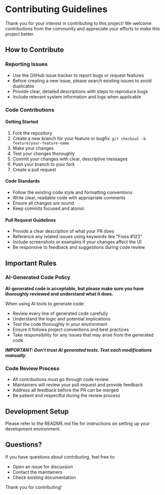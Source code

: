 # Contributing Guidelines

Thank you for your interest in contributing to this project! We welcome contributions from the community and appreciate your efforts to make this project better.

## How to Contribute

### Reporting Issues

- Use the GitHub issue tracker to report bugs or request features
- Before creating a new issue, please search existing issues to avoid duplicates
- Provide clear, detailed descriptions with steps to reproduce bugs
- Include relevant system information and logs when applicable

### Code Contributions

#### Getting Started

1. Fork the repository
2. Create a new branch for your feature or bugfix: `git checkout -b feature/your-feature-name`
3. Make your changes
4. Test your changes thoroughly
5. Commit your changes with clear, descriptive messages
6. Push your branch to your fork
7. Create a pull request

#### Code Standards

- Follow the existing code style and formatting conventions
- Write clear, readable code with appropriate comments
- Ensure all changes are sound
- Keep commits focused and atomic

#### Pull Request Guidelines

- Provide a clear description of what your PR does
- Reference any related issues using keywords like "Fixes #123"
- Include screenshots or examples if your changes affect the UI
- Be responsive to feedback and suggestions during code review

## Important Rules

### AI-Generated Code Policy

**AI-generated code is acceptable, but please make sure you have thoroughly reviewed and understand what it does.**

When using AI tools to generate code:
- Review every line of generated code carefully
- Understand the logic and potential implications
- Test the code thoroughly in your environment
- Ensure it follows project conventions and best practices
- Take responsibility for any issues that may arise from the generated code

***IMPORTANT: Don't trust AI generated tests. Test each modifications manually.***

### Code Review Process

- All contributions must go through code review
- Maintainers will review your pull request and provide feedback
- Address all feedback before the PR can be merged
- Be patient and respectful during the review process

## Development Setup

Please refer to the README.md file for instructions on setting up your development environment.

## Questions?

If you have questions about contributing, feel free to:
- Open an issue for discussion
- Contact the maintainers
- Check existing documentation

Thank you for contributing!

